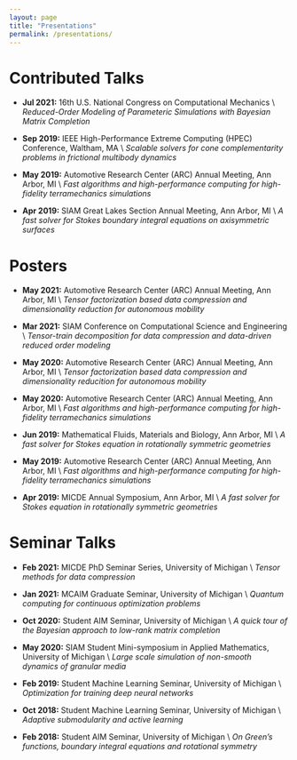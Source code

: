 ```yaml
---
layout: page
title: "Presentations"
permalink: /presentations/
---
```


# Contributed Talks

*   **Jul 2021:** 16th U.S. National Congress on Computational Mechanics \\
    *Reduced-Order Modeling of Parameteric Simulations with Bayesian Matrix Completion*

*   **Sep 2019:** IEEE High-Performance Extreme Computing (HPEC) Conference, Waltham, MA \\
    *Scalable solvers for cone complementarity problems in frictional multibody dynamics*

*   **May 2019:** Automotive Research Center (ARC) Annual Meeting, Ann Arbor, MI \\
    *Fast algorithms and high-performance computing for high-fidelity terramechanics simulations*

*   **Apr 2019:** SIAM Great Lakes Section Annual Meeting, Ann Arbor, MI \\
    *A fast solver for Stokes boundary integral equations on axisymmetric surfaces*

# Posters

*   **May 2021:** Automotive Research Center (ARC) Annual Meeting, Ann Arbor, MI \\
    *Tensor factorization based data compression and dimensionality reduction for autonomous mobility*

*   **Mar 2021:** SIAM Conference on Computational Science and Engineering \\
    *Tensor-train decomposition for data compression and data-driven reduced order modeling*

*   **May 2020:** Automotive Research Center (ARC) Annual Meeting, Ann Arbor, MI \\
    *Tensor factorization based data compression and dimensionality reducition for autonomous mobility*

*   **May 2020:** Automotive Research Center (ARC) Annual Meeting, Ann Arbor, MI \\
    *Fast algorithms and high-performance computing for high-fidelity terramechanics simulations*

*   **Jun 2019:** Mathematical Fluids, Materials and Biology, Ann Arbor, MI \\
    *A fast solver for Stokes equation in rotationally symmetric geometries*

*   **May 2019:** Automotive Research Center (ARC) Annual Meeting, Ann Arbor, MI \\
    *Fast algorithms and high-performance computing for high-fidelity terramechanics simulations*

*   **Apr 2019:** MICDE Annual Symposium, Ann Arbor, MI \\
    *A fast solver for Stokes equation in rotationally symmetric geometries*

# Seminar Talks

*   **Feb 2021:** MICDE PhD Seminar Series, University of Michigan \\
    *Tensor methods for data compression*

*   **Jan 2021:** MCAIM Graduate Seminar, University of Michigan \\
    *Quantum computing for continuous optimization problems*

*   **Oct 2020:** Student AIM Seminar, University of Michigan \\
    *A quick tour of the Bayesian approach to low-rank matrix completion*

*   **May 2020:** SIAM Student Mini-symposium in Applied Mathematics, University of Michigan \\
    *Large scale simulation of non-smooth dynamics of granular media*

*   **Feb 2019:** Student Machine Learning Seminar, University of Michigan \\
    *Optimization for training deep neural networks*

*   **Oct 2018:** Student Machine Learning Seminar, University of Michigan \\
    *Adaptive submodularity and active learning*

*   **Feb 2018:** Student AIM Seminar, University of Michigan \\
    *On Green’s functions, boundary integral equations and rotational symmetry*
